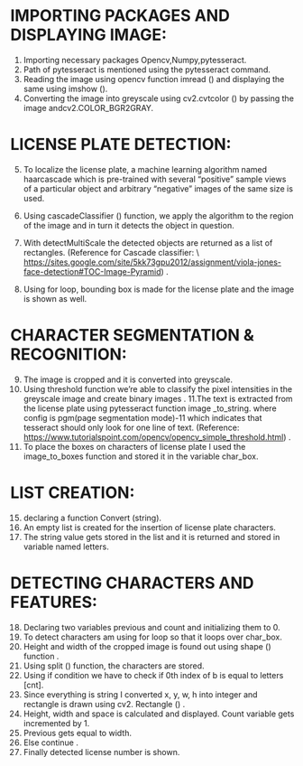 # IMPORTING PACKAGES AND DISPLAYING IMAGE:
1. Importing necessary packages
       Opencv,Numpy,pytesseract\.
2. Path of pytesseract is mentioned using the pytesseract command\. 
3. Reading the image using opencv function imread () and displaying the same using imshow ()\.
4. Converting the image into greyscale using cv2.cvtcolor () by passing the image andcv2.COLOR_BGR2GRAY\.

#  LICENSE PLATE DETECTION:
5. To localize the license plate, a machine learning algorithm named  haarcascade which is pre-trained with several “positive” sample views of a particular object and arbitrary “negative” images of the same size is used\.
6. Using cascadeClassifier () function, we apply the algorithm to the region of the image and in turn it detects the object in question\.
7. With detectMultiScale the detected objects are returned as a list of rectangles\.
(Reference for Cascade classifier: \ https://sites.google.com/site/5kk73gpu2012/assignment/viola-jones-face-detection#TOC-Image-Pyramid) \.

8. Using for loop, bounding box is made for the license plate and the image is shown as well\.
 

# CHARACTER SEGMENTATION & RECOGNITION:
9. The image is cropped and it is converted into greyscale\.
10. Using threshold function we’re able to classify the pixel intensities in the greyscale image and create binary images \.
11.The text is extracted from the license plate using pytesseract function image
_to_string. where config is pgm(page segmentation mode)-11 which indicates that tesseract should only look for one line of text\.
(Reference: https://www.tutorialspoint.com/opencv/opencv_simple_threshold.html) \.
14. To place the boxes on characters of license plate I used the image_to_boxes function and stored it in the variable char_box\.

# LIST CREATION:
15. declaring a function Convert (string)\.
16. An empty list is created for the insertion of license plate characters\.
17. The string value gets stored in the list and it is returned and stored in variable named letters\.

# DETECTING CHARACTERS AND FEATURES:
18. Declaring two variables previous and count and initializing them to 0\.
19. To detect characters am using for loop so that it loops over char_box\.
20. Height and width of the cropped image is found out using shape () function \.
21. Using split () function, the characters are stored\.
22. Using if condition we have to check if 0th index of b is equal to letters [cnt]\.
23. Since everything is string I converted x, y, w, h into integer and rectangle is drawn using cv2. Rectangle () \.
24. Height, width and space is calculated and displayed. Count variable gets incremented by 1\.
25. Previous gets equal to width\.
26. Else continue \.
27. Finally detected license number is shown\.
